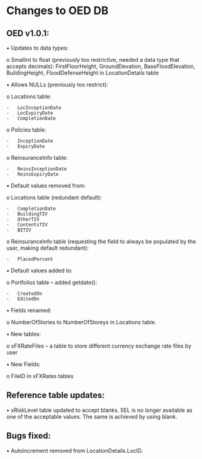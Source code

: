 # Changes to OED DB

## OED v1.0.1:

•	Updates to data types:

  o	Smallint to float (previously too restrictive, needed a data type that accepts decimals): FirstFloorHeight, GroundElevation,    BaseFloodElevation, BuildingHeight, FloodDefenseHeight in LocationDetails table
  
•	Allows NULLs (previously too restrict):

  o	Locations table:
  
    -	LocInceptionDate
    -	LocExpiryDate
    -	CompletionDate
    
  o	Policies table:
  
    -	InceptionDate
    -	ExpiryDate
    
  o	ReinsuranceInfo table:
  
    -	ReinsInceptionDate
    -	ReinsExpiryDate
    
•	Default values removed from:

  o	Locations table (redundant default):
  
    -	CompletionDate
    -	BuildingTIV
    -	OtherTIV
    -	ContentsTIV
    -	BITIV
    
  o	ReinsuranceInfo table (requesting the field to always be populated by the user, making default redundant):
  
    -	PlacedPercent

•	Default values added to:

  o	Portfolios table – added getdate():
  
    -	CreatedOn
    -	EditedOn

•	Fields renamed:

  o	NumberOfStories to NumberOfStoreys in Locations table.

•	New tables:

  o	xFXRateFiles – a table to store different currency exchange rate files by user

•	New Fields:

  o	FileID in xFXRates tables

## Reference table updates:
•	xRiskLevel table updated to accept blanks. SEL is no longer available as one of the acceptable values. The same is achieved by using blank.

## Bugs fixed:
•	Autoincrement removed from LocationDetails.LocID.
